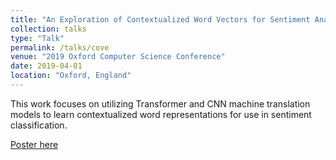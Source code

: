```yaml
---
title: "An Exploration of Contextualized Word Vectors for Sentiment Analysis"
collection: talks
type: "Talk"
permalink: /talks/cove
venue: "2019 Oxford Computer Science Conference"
date: 2019-04-01
location: "Oxford, England"
---
```


This work focuses on utilizing Transformer and CNN machine translation models to learn contextualized word representations for use in sentiment classification.

[Poster here](https://www.hanshanley.com/files/cove.pdf)

